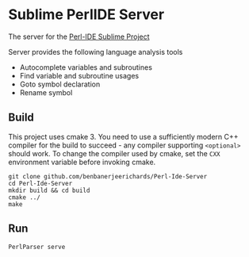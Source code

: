 # Sublime PerlIDE Server
The server for the [Perl-IDE Sublime Project](https://github.com/BenBanerjeeRichards/perl-ide)

Server provides the following language analysis tools

- Autocomplete variables and subroutines
- Find variable and subroutine usages
- Goto symbol declaration
- Rename symbol

## Build

This project uses cmake 3. You need to use a sufficiently modern C++ compiler for the build to succeed - any compiler supporting `<optional>` should work. To change the compiler used by cmake, set the `CXX` environment variable before invoking cmake. 

```shell script
git clone github.com/benbanerjeerichards/Perl-Ide-Server
cd Perl-Ide-Server
mkdir build && cd build
cmake ../
make
``` 

## Run

```shell script
PerlParser serve
```